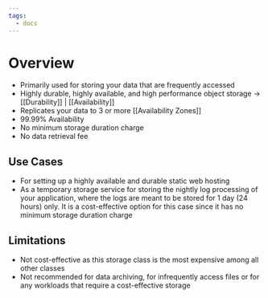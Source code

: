 ```yaml
---
tags:
  - docs
---
```


# Overview

- Primarily used for storing your data that are frequently accessed
- Highly durable, highly available, and high performance object storage -> [[Durability]] | [[Availability]]
- Replicates your data to 3 or more [[Availability Zones]]
- 99.99% Availability
- No minimum storage duration charge
- No data retrieval fee


## Use Cases

- For setting up a highly available and durable static web hosting
- As a temporary storage service for storing the nightly log processing of your application, where the logs are meant to be stored for 1 day (24 hours) only. It is a cost-effective option for this case since it has no minimum storage duration charge


## Limitations

- Not cost-effective as this storage class is the most expensive among all other classes
- Not recommended for data archiving, for infrequently access files or for any workloads that require a cost-effective storage
